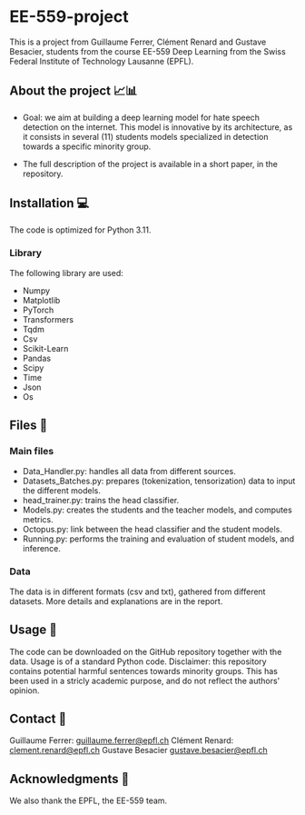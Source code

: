 # EE-559-project

This is a project from Guillaume Ferrer, Clément Renard and Gustave Besacier, students from the course EE-559 Deep Learning from the Swiss Federal Institute of Technology Lausanne (EPFL).

## About the project 📈📊

- Goal: we aim at building a deep learning model for hate speech detection on the internet. This model is innovative by its architecture, as it consists in several (11) students models specialized in detection towards a specific minority group. 

- The full description of the project is available in a short paper, in the repository.


## Installation 💻
The code is optimized for Python 3.11.


### Library

The following library are used:
- Numpy
- Matplotlib
- PyTorch
- Transformers
- Tqdm
- Csv
- Scikit-Learn
- Pandas
- Scipy
- Time
- Json
- Os

## Files 📁

### Main files
- Data_Handler.py: handles all data from different sources.
- Datasets_Batches.py: prepares (tokenization, tensorization) data to input the different models.
- head_trainer.py: trains the head classifier.
- Models.py: creates the students and the teacher models, and computes metrics.
- Octopus.py: link between the head classifier and the student models.
- Running.py: performs the training and evaluation of student models, and inference. 

### Data
The data is in different formats (csv and txt), gathered from different datasets. More details and explanations are in the report. 


## Usage 🫳
The code can be downloaded on the GitHub repository together with the data. Usage is of a standard Python code.
Disclaimer: this repository contains potential harmful sentences towards minority groups. This has been used in a stricly academic purpose, and do not reflect the authors' opinion.

## Contact 📒

Guillaume Ferrer: guillaume.ferrer@epfl.ch
Clément Renard:   clement.renard@epfl.ch
Gustave Besacier  gustave.besacier@epfl.ch


## Acknowledgments 🤗

We also thank the EPFL, the EE-559 team.
